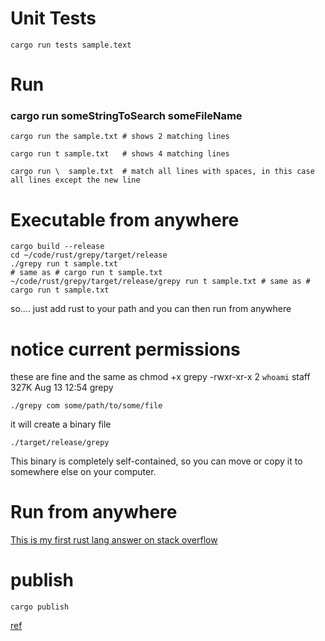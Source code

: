 # Unit Tests

    cargo run tests sample.text

# Run
### cargo run someStringToSearch someFileName

    cargo run the sample.txt # shows 2 matching lines

    cargo run t sample.txt   # shows 4 matching lines

    cargo run \  sample.txt  # match all lines with spaces, in this case all lines except the new line

# Executable from anywhere

    cargo build --release
    cd ~/code/rust/grepy/target/release
    ./grepy run t sample.txt
    # same as # cargo run t sample.txt
    ~/code/rust/grepy/target/release/grepy run t sample.txt # same as # cargo run t sample.txt

so.... just add rust to your path and you can then run from anywhere

# notice current permissions
these are fine and the same as chmod +x grepy
-rwxr-xr-x   2 `whoami`  staff   327K Aug 13 12:54 grepy

    ./grepy com some/path/to/some/file

it will create a binary file

    ./target/release/grepy

This binary is completely self-contained, so you can move or copy it to somewhere else on your computer.

# Run from anywhere
[This is my first rust lang answer on stack overflow](https://stackoverflow.com/questions/60944480/how-do-i-make-a-rust-program-which-can-be-executed-without-using-cargo-run/63403224#63403224)

# publish

    cargo publish

[ref](https://rust-cli.github.io/book/tutorial/packaging.html#quickest-cargo-publish)

